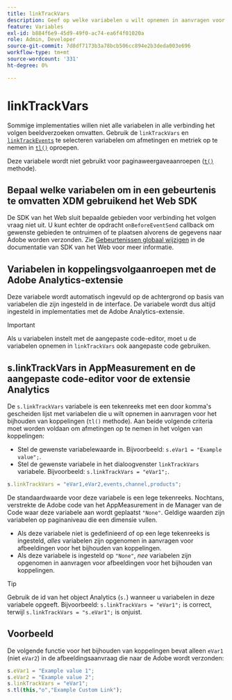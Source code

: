 ```yaml
---
title: linkTrackVars
description: Geef op welke variabelen u wilt opnemen in aanvragen voor het bijhouden van koppelingen.
feature: Variables
exl-id: b884f6e9-45d9-49f0-ac74-ea6f4f01020a
role: Admin, Developer
source-git-commit: 7d8df7173b3a78bcb506cc894e2b3deda003e696
workflow-type: tm+mt
source-wordcount: '331'
ht-degree: 0%

---
```


# linkTrackVars

Sommige implementaties willen niet alle variabelen in alle verbinding het volgen beeldverzoeken omvatten. Gebruik de `linkTrackVars` en [`linkTrackEvents`](linktrackevents.md) te selecteren variabelen om afmetingen en metriek op te nemen in [`tl()`](../functions/tl-method.md) oproepen.

Deze variabele wordt niet gebruikt voor paginaweergaveaanroepen ([`t()`](../functions/t-method.md) methode).

## Bepaal welke variabelen om in een gebeurtenis te omvatten XDM gebruikend het Web SDK

De SDK van het Web sluit bepaalde gebieden voor verbinding het volgen vraag niet uit. U kunt echter de opdracht `onBeforeEventSend` callback om gewenste gebieden te ontruimen of te plaatsen alvorens de gegevens naar Adobe worden verzonden. Zie [Gebeurtenissen globaal wijzigen](https://experienceleague.adobe.com/docs/experience-platform/edge/fundamentals/tracking-events.html?lang=nl-NL#modifying-events-globally) in de documentatie van SDK van het Web voor meer informatie.

## Variabelen in koppelingsvolgaanroepen met de Adobe Analytics-extensie

Deze variabele wordt automatisch ingevuld op de achtergrond op basis van variabelen die zijn ingesteld in de interface. De variabele wordt dus altijd ingesteld in implementaties met de Adobe Analytics-extensie.

>[!IMPORTANT]
>
>Als u variabelen instelt met de aangepaste code-editor, moet u de variabelen opnemen in `linkTrackVars` ook aangepaste code gebruiken.

## s.linkTrackVars in AppMeasurement en de aangepaste code-editor voor de extensie Analytics

De `s.linkTrackVars` variabele is een tekenreeks met een door komma&#39;s gescheiden lijst met variabelen die u wilt opnemen in aanvragen voor het bijhouden van koppelingen (`tl()` methode). Aan beide volgende criteria moet worden voldaan om afmetingen op te nemen in het volgen van koppelingen:

* Stel de gewenste variabelewaarde in. Bijvoorbeeld: `s.eVar1 = "Example value";`.
* Stel de gewenste variabele in het dialoogvenster `linkTrackVars` variabele. Bijvoorbeeld: `s.linkTrackVars = "eVar1";`.

```js
s.linkTrackVars = "eVar1,eVar2,events,channel,products";
```

De standaardwaarde voor deze variabele is een lege tekenreeks. Nochtans, verstrekte de Adobe code van het AppMeasurement in de Manager van de Code waar deze variabele aan wordt geplaatst `"None"`. Geldige waarden zijn variabelen op paginaniveau die een dimensie vullen.

* Als deze variabele niet is gedefinieerd of op een lege tekenreeks is ingesteld, *alles* variabelen zijn opgenomen in aanvragen voor afbeeldingen voor het bijhouden van koppelingen.
* Als deze variabele is ingesteld op `"None"`, *nee* variabelen zijn opgenomen in aanvragen voor afbeeldingen voor het bijhouden van koppelingen.

>[!TIP]
>
>Gebruik de id van het object Analytics (`s.`) wanneer u variabelen in deze variabele opgeeft. Bijvoorbeeld: `s.linkTrackVars = "eVar1";` is correct, terwijl `s.linkTrackVars = "s.eVar1";` is onjuist.

## Voorbeeld

De volgende functie voor het bijhouden van koppelingen bevat alleen `eVar1` (niet `eVar2`) in de afbeeldingsaanvraag die naar de Adobe wordt verzonden:

```js
s.eVar1 = "Example value 1";
s.eVar2 = "Example value 2";
s.linkTrackVars = "eVar1";
s.tl(this,"o","Example Custom Link");
```
